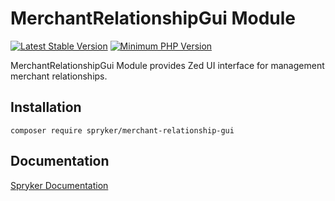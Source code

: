 # MerchantRelationshipGui Module
[![Latest Stable Version](https://poser.pugx.org/spryker/merchant-relationship-gui/v/stable.svg)](https://packagist.org/packages/spryker/merchant-relationship-gui)
[![Minimum PHP Version](https://img.shields.io/badge/php-%3E%3D%207.4-8892BF.svg)](https://php.net/)

MerchantRelationshipGui Module provides Zed UI interface for management merchant relationships.

## Installation

```
composer require spryker/merchant-relationship-gui
```

## Documentation

[Spryker Documentation](https://academy.spryker.com/developing_with_spryker/module_guide/modules.html)
